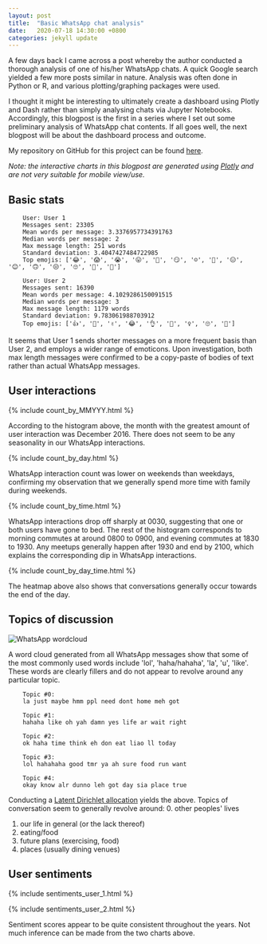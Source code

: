 ```yaml
---
layout: post
title:  "Basic WhatsApp chat analysis"
date:   2020-07-18 14:30:00 +0800
categories: jekyll update
---
```


A few days back I came across a post whereby the author conducted a thorough analysis of one of his/her WhatsApp chats. A quick Google search yielded a few more posts similar in nature. Analysis was often done in Python or R, and various plotting/graphing packages were used. 

I thought it might be interesting to ultimately create a dashboard using Plotly and Dash rather than simply analysing chats via Jupyter Notebooks. Accordingly, this blogpost is the first in a series where I set out some preliminary analysis of WhatsApp chat contents. If all goes well, the next blogpost will be about the dashboard process and outcome.

My repository on GitHub for this project can be found [here](https://github.com/zyf0717/whatsapp-chats-analysis).

_Note: the interactive charts in this blogpost are generated using [Plotly](https://plotly.com/) and are not very suitable for mobile view/use._

## Basic stats
```
    User: User 1
    Messages sent: 23305
    Mean words per message: 3.3376957734391763
    Median words per message: 2
    Max message length: 251 words
    Standard deviation: 3.4047427484722985
    Top emojis: ['😂', '😱', '😭', '😛', '🐷', '😏', '☺', '🌚', '😑', '😊', '🙃', '😒', '🙄', '😬', '🤔']
    
    User: User 2
    Messages sent: 16390
    Mean words per message: 4.1029286150091515
    Median words per message: 3
    Max message length: 1179 words
    Standard deviation: 9.783061988703912
    Top emojis: ['👍', '🏻', '✌', '😂', '👌', '💪', '♀', '🙄', '🤷']
```
It seems that User 1 sends shorter messages on a more frequent basis than User 2, and employs a wider range of emoticons. Upon investigation, both max length messages were confirmed to be a copy-paste of bodies of text rather than actual WhatsApp messages.

## User interactions
{% include count_by_MMYYY.html %}

According to the histogram above, the month with the greatest amount of user interaction was December 2016. There does not seem to be any seasonality in our WhatsApp interactions.

{% include count_by_day.html %}

WhatsApp interaction count was lower on weekends than weekdays, confirming my observation that we generally spend more time with family during weekends.

{% include count_by_time.html %}

WhatsApp interactions drop off sharply at 0030, suggesting that one or both users have gone to bed. The rest of the histogram corresponds to morning commutes at around 0800 to 0900, and evening commutes at 1830 to 1930. Any meetups generally happen after 1930 and end by 2100, which explains the corresponding dip in WhatsApp interactions.

{% include count_by_day_time.html %}

The heatmap above also shows that conversations generally occur towards the end of the day.

## Topics of discussion
![WhatsApp wordcloud](https://zyf0717.github.io/assets/images/whatsapp-wordcloud.png)


A word cloud generated from all WhatsApp messages show that some of the most commonly used words include 'lol', 'haha/hahaha', 'la', 'u', 'like'. These words are clearly fillers and do not appear to revolve around any particular topic.

```
    Topic #0:
    la just maybe hmm ppl need dont home meh got
    
    Topic #1:
    hahaha like oh yah damn yes life ar wait right
    
    Topic #2:
    ok haha time think eh don eat liao ll today
    
    Topic #3:
    lol hahahaha good tmr ya ah sure food run want
    
    Topic #4:
    okay know alr dunno leh got day sia place true
```
Conducting a [Latent Dirichlet allocation](https://en.wikipedia.org/wiki/Latent_Dirichlet_allocation) yields the above. Topics of conversation seem to generally revolve around:
0. other peoples' lives
1. our life in general (or the lack thereof)
2. eating/food
3. future plans (exercising, food)
4. places (usually dining venues)

## User sentiments
{% include sentiments_user_1.html %}

{% include sentiments_user_2.html %}

Sentiment scores appear to be quite consistent throughout the years. Not much inference can be made from the two charts above.